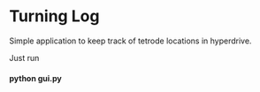 # Turning Log #
Simple application to keep track of tetrode locations in hyperdrive.

Just run 
#### python   gui.py  ####

